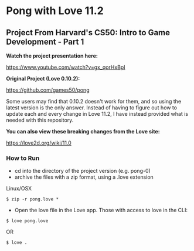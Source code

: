 # Pong with Love 11.2

## Project From Harvard's CS50: Intro to Game Development - Part 1

**Watch the project presentation here:**

https://www.youtube.com/watch?v=gx_qorHxBpI

**Original Project (Love 0.10.2):**

https://github.com/games50/pong

Some users may find that 0.10.2 doesn't work for them, and so using the latest version is the only answer. Instead of having to figure out how to update each and every change in Love 11.2, I have instead provided what is needed with this repository. 

**You can also view these breaking changes from the Love site:**

https://love2d.org/wiki/11.0

### How to Run

* cd into the directory of the project version (e.g. pong-0)
* archive the files with a zip format, using a .love extension

Linux/OSX

```
$ zip -r pong.love *
```

* Open the love file in the Love app. Those with access to love in the CLI:

```
$ love pong.love
```

OR

```
$ love .
```
